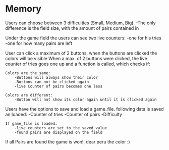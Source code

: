 # Memory

Users can choose between 3 difficulties (Small, Medium, Big).
    -The only difference is the field size, with the amount of pairs contained in

Under the game field the users can see two live counters:
    -one for his tries
    -one for how many pairs are left

User can click a maximum of 2 buttons, when the buttons are clicked the colors will be visible
When a max. of 2 buttons were clicked, the live counter of tries goes one up and a function is called, which checks if:

    Colors are the same:
        -Buttons will always show their color
        -Buttons can not be clicked again
        -live Counter of pairs becomes one less
    
    Colors are different:
        -Button will not show its color again until it is clicked again
        
Users have the options to save and load a game_file.
    following data is saved an loaded:
        -Counter of tries
        -Counter of pairs
        -Difficulty
    
    If game_file is loaded:
        -live counters are set to the saved value
        -found pairs are displayed on the field

If all Pairs are found the game is won!, dear peru the color :)